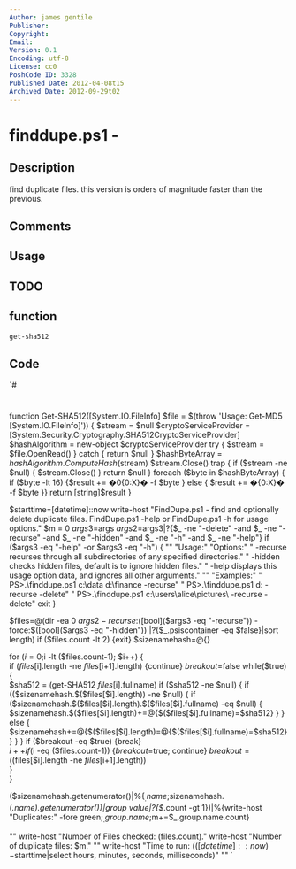 ```yaml
---
Author: james gentile
Publisher: 
Copyright: 
Email: 
Version: 0.1
Encoding: utf-8
License: cc0
PoshCode ID: 3328
Published Date: 2012-04-08t15
Archived Date: 2012-09-29t02
---
```


# finddupe.ps1 - 

## Description

find duplicate files. this version is orders of magnitude faster than the previous.

## Comments



## Usage



## TODO



## function

`get-sha512`

## Code

`#
 #
 function Get-SHA512([System.IO.FileInfo] $file = $(throw 'Usage: Get-MD5 [System.IO.FileInfo]'))
 {
   	$stream = $null
   	$cryptoServiceProvider = [System.Security.Cryptography.SHA512CryptoServiceProvider]
   	$hashAlgorithm = new-object $cryptoServiceProvider
   	try 
     {
       $stream = $file.OpenRead()
   	}
   	catch { return $null }
   	$hashByteArray = $hashAlgorithm.ComputeHash($stream)
   	$stream.Close()
   	trap
   	{
    		if ($stream -ne $null)
     	{
         $stream.Close()
       }
       return $null
     } 	
     foreach ($byte in $hashByteArray) { if ($byte -lt 16) {$result += �0{0:X}� -f $byte } else { $result += �{0:X}� -f $byte }}
     return [string]$result
 }
 
 $starttime=[datetime]::now
 write-host "FindDupe.ps1 - find and optionally delete duplicate files. FindDupe.ps1 -help or FindDupe.ps1 -h for usage options."
 $m = 0
 $args3=$args
 $args2=$args3|?{$_ -ne "-delete" -and $_ -ne "-recurse" -and $_ -ne "-hidden" -and $_ -ne "-h" -and $_ -ne "-help"}
 if ($args3 -eq "-help" -or $args3 -eq "-h")
 {
 	""
 	"Usage:"
 	"Options:"
 	"       -recurse recurses through all subdirectories of any specified directories."
 	"	      -hidden checks hidden files, default is to ignore hidden files."
 	"	      -help displays this usage option data, and ignores all other arguments."
 	""
 	"Examples:"
 	"          PS>.\finddupe.ps1 c:\data d:\finance -recurse"
 	"          PS>.\finddupe.ps1 d: -recurse -delete"
 	"          PS>.\finddupe.ps1 c:\users\alice\pictures\ -recurse -delete"
  	exit
 }
 
 
 $files=@(dir -ea 0 $args2 -recurse:$([bool]($args3 -eq "-recurse")) -force:$([bool]($args3 -eq "-hidden")) |?{$_.psiscontainer -eq $false}|sort length) 
 if ($files.count -lt 2) {exit}
 $sizenamehash=@{}
 
 for ($i=0;$i -lt ($files.count-1); $i++)
 {  
   if ($files[$i].length -ne $files[$i+1].length) {continue}
   $breakout=$false
   while($true)
   {    
     $sha512 = (get-SHA512 $files[$i].fullname)
     if ($sha512 -ne $null)
     {
       if (($sizenamehash.$($files[$i].length)) -ne $null)
       {            
         if ($sizenamehash.$($files[$i].length).$($files[$i].fullname) -eq $null)
         {
           $sizenamehash.$($files[$i].length)+=@{$($files[$i].fullname)=$sha512}      
         }
       }              
       else
       {
         $sizenamehash+=@{$($files[$i].length)=@{$($files[$i].fullname)=$sha512}}
       }
     }
     if ($breakout -eq $true) {break}  
     $i++    
     if ($i -eq ($files.count-1)) {$breakout=$true; continue}
     $breakout=(($files[$i].length -ne $files[$i+1].length))    
   }    
 } 
 
 ($sizenamehash.getenumerator()|%{$_.name;$sizenamehash.$($_.name).getenumerator()}|group value|?{$_.count -gt 1})|%{write-host "Duplicates:" -fore green;$_.group.name;$m+=$_.group.name.count}
 
 ""
 write-host "Number of Files checked: $($files.count)."
 write-host "Number of duplicate files: $m."
 ""
 write-host "Time to run: $(([datetime]::now)-$starttime|select hours, minutes, seconds, milliseconds)"
 ""
`

